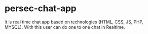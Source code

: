 # persec-chat-app
It is real time chat app based on technologies (HTML, CSS, JS, PHP, MYSQL). With this user can do one to one chat in Realtime.